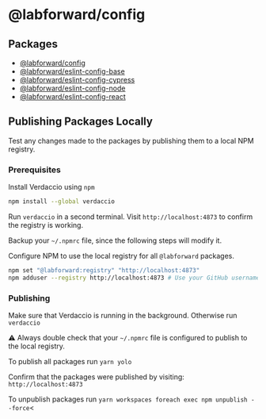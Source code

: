 # @labforward/config

## Packages

- [@labforward/config](./packages/config/README.md)
- [@labforward/eslint-config-base](./packages/eslint-config-base/README.md)
- [@labforward/eslint-config-cypress](./packages/eslint-config-cypress/README.md)
- [@labforward/eslint-config-node](./packages/eslint-config-node/README.md)
- [@labforward/eslint-config-react](./packages/eslint-config-react/README.md)

## Publishing Packages Locally

Test any changes made to the packages by publishing them to a local NPM registry.

### Prerequisites

Install Verdaccio using `npm`

```bash
npm install --global verdaccio
```

Run `verdaccio` in a second terminal. Visit `http://localhost:4873` to confirm the registry is working.

Backup your `~/.npmrc` file, since the following steps will modify it.

Configure NPM to use the local registry for all `@labforward` packages.

```bash
npm set "@labforward:registry" "http://localhost:4873"
npm adduser --registry http://localhost:4873 # Use your GitHub username and email.
```

### Publishing

Make sure that Verdaccio is running in the background. Otherwise run `verdaccio`

:warning: Always double check that your `~/.npmrc` file is configured to publish to the local registry.

To publish all packages run `yarn yolo`

Confirm that the packages were published by visiting: `http://localhost:4873`

To unpublish packages run `yarn workspaces foreach exec npm unpublish --force`<
